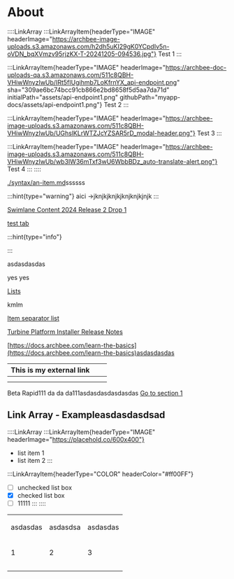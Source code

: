 # About

::::LinkArray
:::LinkArrayItem{headerType="IMAGE" headerImage="https://archbee-image-uploads.s3.amazonaws.com/h2dh5uKI29gK0YCpdIv5n-oVDN_bqXVmzv95rjzKX-T-20241205-094536.jpg"}
Test 1
:::

:::LinkArrayItem{headerType="IMAGE" headerImage="https://archbee-doc-uploads-qa.s3.amazonaws.com/511c8QBH-VHiwWnyzIwUb/IRt5fIUgihmb7LoKfrnYX_api-endpoint.png" sha="309ae6bc74bcc91cb866e2bd8658f5d5aa7da71d" initialPath="assets/api-endpoint1.png" githubPath="myapp-docs/assets/api-endpoint1.png"}
Test 2
:::

:::LinkArrayItem{headerType="IMAGE" headerImage="https://archbee-image-uploads.s3.amazonaws.com/511c8QBH-VHiwWnyzIwUb/UGhslKLrWTZJcYZSAR5rD_modal-header.png"}
Test 3
:::

:::LinkArrayItem{headerType="IMAGE" headerImage="https://archbee-image-uploads.s3.amazonaws.com/511c8QBH-VHiwWnyzIwUb/wb3IW36mTxf3wU6WbbBDz_auto-translate-alert.png"}
Test 4
:::
::::

[./syntax/an-item.md](./syntax/an-item.md)ssssss&#x20;

:::hint{type="warning"}
aici ->jknjkjknjkjknjknjkjnjk
:::

[Swimlane Content 2024 Release 2 Drop 1]()&#x20;

[test tab](https://docs.archbee.com/create-a-document#e7bTn)&#x20;

:::hint{type="info"}

:::

asdasdasdas

yes yes

[Lists](./syntax/headings.md)&#x20;

kmlm

[Item separator list](./syntax/an-item.md)&#x20;

[Turbine Platform Installer Release Notes]()&#x20;

[https://docs.archbee.com/learn-the-basics](https://docs.archbee.com/learn-the-basics)asdasdasdas

| This is my external link |   |   |
| ------------------------ | - | - |
|                          |   |   |
|                          |   |   |

Beta Rapid111
da da da111asdasdasdasdasdas
[Go to section 1](./syntax/an-item.md)&#x20;

## Link Array - Exampleasdasdasdsad

::::LinkArray
:::LinkArrayItem{headerType="IMAGE" headerImage="https://placehold.co/600x400"}
- list item 1
- list item 2
:::

:::LinkArrayItem{headerType="COLOR" headerColor="#ff00FF"}
- [ ] unchecked list box
- [x] checked list box
- [ ] 11111
:::
::::

<table isTableHeaderOn="true" selectedColumns="" selectedRows="" selectedTable="false" columnWidths="64,87">
  <tr>
    <td selected="false" align="left">
      <p>asdasdas</p>
    </td>
    <td selected="false" align="left">
      <p>asdasdsa</p>
    </td>
    <td selected="false" align="left">
      <p>asdasdas</p>
    </td>
  </tr>
  <tr>
    <td selected="false" align="left">
      <p>1</p>
    </td>
    <td selected="false" align="left">
      <p>2</p>
    </td>
    <td selected="false" align="left">
      <p>3</p>
    </td>
  </tr>
  <tr>
    <td selected="false" align="left">
    </td>
    <td selected="false" align="left">
    </td>
    <td selected="false" align="left">
    </td>
  </tr>
  <tr>
    <td selected="false" align="left">
    </td>
    <td selected="false" align="left">
    </td>
    <td selected="false" align="left">
    </td>
  </tr>
</table>

